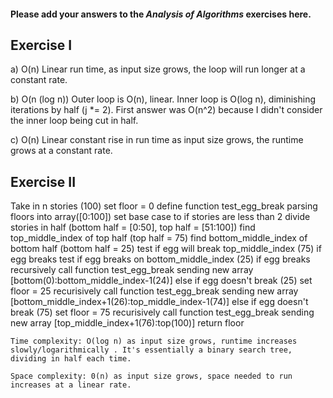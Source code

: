 #### Please add your answers to the ***Analysis of  Algorithms*** exercises here.

## Exercise I
a) O(n)
    Linear run time, as input size grows, the loop will run longer at a constant rate.


b) O(n (log n))
    Outer loop is O(n), linear.  Inner loop is O(log n), diminishing iterations by half (j *= 2).  First answer was O(n^2) because I didn't consider the inner loop being cut in half.

<!-- O(n^2)
    Loop within a loop, quadratic (polynomial), as input size grows runtime rate increases.  Only good for small inputs, does not scale for very large input. -->


c) O(n)
    Linear constant rise in run time as input size grows, the runtime grows at a constant rate.

<!-- O(log n)
    Linear constant rise in run time, diminishing input for every recursion.  As input size grows, runtime rate does not increase very quckly. -->

## Exercise II

Take in n stories (100)
    set floor = 0
    define function test_egg_break parsing floors into array([0:100])
        set base case to if stories are less than 2
        divide stories in half (bottom half = [0:50], top half = [51:100])
            find top_middle_index of top half (top half = 75)
            find bottom_middle_index of bottom half (bottom half = 25)
            test if egg will break top_middle_index (75)
                if egg breaks
                    test if egg breaks on bottom_middle_index (25)
                        if egg breaks
                            recursively call function test_egg_break sending new array [bottom(0):bottom_middle_index-1(24)] 
                        else if egg doesn't break (25)
                            set floor = 25
                            recurisively call function test_egg_break sending
                            new array [bottom_middle_index+1(26):top_middle_index-1(74)]
                else if egg doesn't break (75)
                    set floor = 75
                        recurisively call function test_egg_break sending new array [top_middle_index+1(76):top(100)]
    return floor

    Time complexity: O(log n) as input size grows, runtime increases slowly/logarithmically . It's essentially a binary search tree, dividing in half each time.

    Space complexity: 0(n) as input size grows, space needed to run increases at a linear rate.